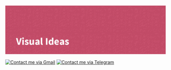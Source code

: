 [![VisualIdeas's GitHub Banner](./assets/GitHubHeader.png)](https://github.com/visual-ideas)



[![Contact me via Gmail](https://img.shields.io/badge/Gmail-D14836?style=for-the-badge&logo=gmail&logoColor=white)](mailto:alex.visualideas@gmail.com)
[![Contact me via Telegram](https://img.shields.io/badge/Telegram-2CA5E0?style=for-the-badge&logo=telegram&logoColor=white)](https://t.me/visualideas)
